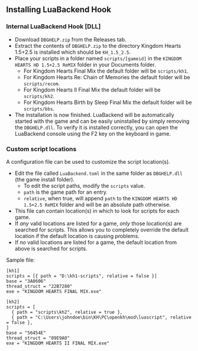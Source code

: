 ## Installing LuaBackend Hook

### Internal LuaBackend Hook [DLL]
- Download ``DBGHELP.zip`` from the Releases tab.
- Extract the contents of ``DBGHELP.zip`` to the directory Kingdom Hearts 1.5+2.5 is installed which should be `KH_1.5_2.5`.
- Place your scripts in a folder named `scripts/[gameid]` in the `KINGDOM HEARTS HD 1.5+2.5 ReMIX` folder in your Documents folder.
    - For Kingdom Hearts Final Mix the default folder will be `scripts/kh1`.
    - For Kingdom Hearts Re: Chain of Memories the default folder will be `scripts/recom`.
    - For Kingdom Hearts II Final Mix the default folder will be `scripts/kh2`.
    - For Kingdom Hearts Birth by Sleep Final Mix the default folder will be `scripts/bbs`.
- The installation is now finished. LuaBackend will be automatically started with the game and can be easily uninstalled
by simply removing the ``DBGHELP.dll``. To verify it is installed correctly, you can open the LuaBackend console using
the F2 key on the keyboard in game.

### Custom script locations

A configuration file can be used to customize the script location(s).

- Edit the file called `LuaBackend.toml` in the same folder as `DBGHELP.dll` (the game install folder).
  - To edit the script paths, modify the `scripts` value.
  - `path` is the game path for an entry.
  - `relative`, when true, will append `path` to the `KINGDOM HEARTS HD 1.5+2.5 ReMIX` folder and will be an absolute path otherwise.
- This file can contain location(s) in which to look for scripts for each game.
- If _any_ valid locations are listed for a game, _only_ those location(s) are searched for scripts.
  This allows you to completely override the default location if the default location is causing problems.
- If _no_ valid locations are listed for a game, the default location from above is searched for scripts.

Sample file:

```
[kh1]
scripts = [{ path = "D:\kh1-scripts", relative = false }]
base = "3A0606"
thread_struct = "22B7280"
exe = "KINGDOM HEARTS FINAL MIX.exe"

[kh2]
scripts = [
  { path = "scripts\kh2", relative = true },
  { path = "C:\Users\johndoe\bin\KH\PC\openkh\mod\luascript", relative = false },
]
base = "56454E"
thread_struct = "89E9A0"
exe = "KINGDOM HEARTS II FINAL MIX.exe"
```
